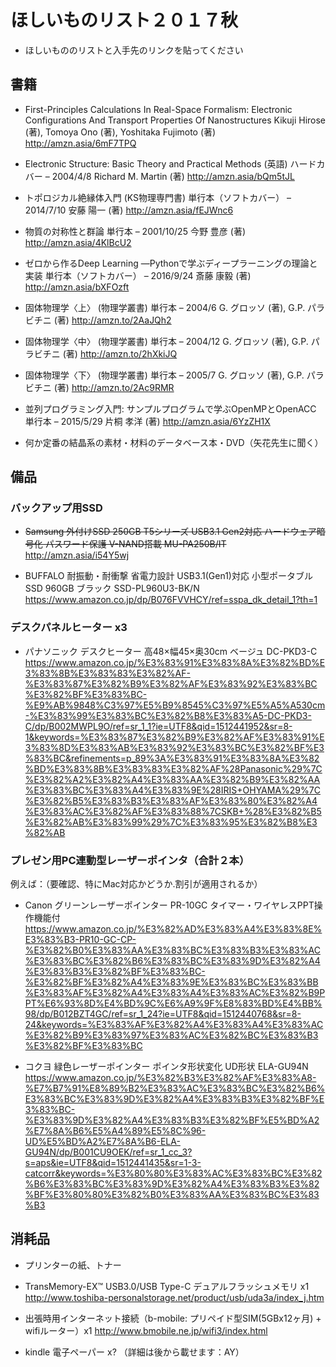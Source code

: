 # ほしいものリスト２０１７秋

- ほしいもののリストと入手先のリンクを貼ってください

## 書籍

- First-Principles Calculations In Real-Space Formalism: Electronic Configurations And Transport Properties Of Nanostructures
Kikuji Hirose  (著),‎ Tomoya Ono (著),‎ Yoshitaka Fujimoto (著)
http://amzn.asia/6mF7TPQ

- Electronic Structure: Basic Theory and Practical Methods (英語) ハードカバー – 2004/4/8
Richard M. Martin  (著)
http://amzn.asia/bQm5tJL

- トポロジカル絶縁体入門 (KS物理専門書) 単行本（ソフトカバー） – 2014/7/10
安藤 陽一 (著)
http://amzn.asia/fEJWnc6

- 物質の対称性と群論 単行本 – 2001/10/25
今野 豊彦  (著)
http://amzn.asia/4KlBcU2

- ゼロから作るDeep Learning ―Pythonで学ぶディープラーニングの理論と実装 単行本（ソフトカバー） – 2016/9/24
斎藤 康毅  (著)
http://amzn.asia/bXFOzft

- 固体物理学〈上〉 (物理学叢書) 単行本 – 2004/6
G. グロッソ (著), G.P. パラビチニ (著)
http://amzn.to/2AaJQh2

- 固体物理学〈中〉 (物理学叢書) 単行本 – 2004/12
G. グロッソ  (著), G.P. パラビチニ  (著)
http://amzn.to/2hXkiJQ

- 固体物理学〈下〉 (物理学叢書) 単行本 – 2005/7
G. グロッソ  (著), G.P. パラビチニ  (著)
http://amzn.to/2Ac9RMR

- 並列プログラミング入門: サンプルプログラムで学ぶOpenMPとOpenACC 単行本 – 2015/5/29
片桐 孝洋  (著)
http://amzn.asia/6YzZH1X

- 何か定番の結晶系の素材・材料のデータベース本・DVD（矢花先生に聞く）


## 備品

### バックアップ用SSD

- ~~Samsung 外付けSSD 250GB T5シリーズ USB3.1 Gen2対応 ハードウェア暗号化 パスワード保護 V-NAND搭載 MU-PA250B/IT~~ 
http://amzn.asia/i54Y5wj

- BUFFALO 耐振動・耐衝撃 省電力設計 USB3.1(Gen1)対応 小型ポータブルSSD 960GB ブラック SSD-PL960U3-BK/N
https://www.amazon.co.jp/dp/B076FVVHCY/ref=sspa_dk_detail_1?th=1

### デスクパネルヒーター x3 

- パナソニック デスクヒーター 高48×幅45×奥30cm ベージュ DC-PKD3-C
https://www.amazon.co.jp/%E3%83%91%E3%83%8A%E3%82%BD%E3%83%8B%E3%83%83%E3%82%AF-%E3%83%87%E3%82%B9%E3%82%AF%E3%83%92%E3%83%BC%E3%82%BF%E3%83%BC-%E9%AB%9848%C3%97%E5%B9%8545%C3%97%E5%A5%A530cm-%E3%83%99%E3%83%BC%E3%82%B8%E3%83%A5-DC-PKD3-C/dp/B002MWPL9O/ref=sr_1_1?ie=UTF8&qid=1512441952&sr=8-1&keywords=%E3%83%87%E3%82%B9%E3%82%AF%E3%83%91%E3%83%8D%E3%83%AB%E3%83%92%E3%83%BC%E3%82%BF%E3%83%BC&refinements=p_89%3A%E3%83%91%E3%83%8A%E3%82%BD%E3%83%8B%E3%83%83%E3%82%AF%28Panasonic%29%7C%E3%82%A2%E3%82%A4%E3%83%AA%E3%82%B9%E3%82%AA%E3%83%BC%E3%83%A4%E3%83%9E%28IRIS+OHYAMA%29%7C%E3%82%B5%E3%83%B3%E3%83%AF%E3%83%80%E3%82%A4%E3%83%AC%E3%82%AF%E3%83%88%7CSKB+%28%E3%82%B5%E3%82%AB%E3%83%99%29%7C%E3%83%95%E3%82%B8%E3%82%AB

### プレゼン用PC連動型レーザーポインタ（合計２本）
例えば：（要確認、特にMac対応かどうか.割引が適用されるか）

- Canon グリーンレーザーポインター PR-10GC タイマー・ワイヤレスPPT操作機能付 
https://www.amazon.co.jp/%E3%82%AD%E3%83%A4%E3%83%8E%E3%83%B3-PR10-GC-CP-%E3%82%B0%E3%83%AA%E3%83%BC%E3%83%B3%E3%83%AC%E3%83%BC%E3%82%B6%E3%83%BC%E3%83%9D%E3%82%A4%E3%83%B3%E3%82%BF%E3%83%BC-%E3%82%BF%E3%82%A4%E3%83%9E%E3%83%BC%E3%83%BB%E3%83%AF%E3%82%A4%E3%83%A4%E3%83%AC%E3%82%B9PPT%E6%93%8D%E4%BD%9C%E6%A9%9F%E8%83%BD%E4%BB%98/dp/B012BZT4GC/ref=sr_1_24?ie=UTF8&qid=1512440768&sr=8-24&keywords=%E3%83%AF%E3%82%A4%E3%83%A4%E3%83%AC%E3%82%B9%E3%83%97%E3%83%AC%E3%82%BC%E3%83%B3%E3%82%BF%E3%83%BC

- コクヨ 緑色レーザーポインター ポインタ形状変化 UD形状 ELA-GU94N
https://www.amazon.co.jp/%E3%82%B3%E3%82%AF%E3%83%A8-%E7%B7%91%E8%89%B2%E3%83%AC%E3%83%BC%E3%82%B6%E3%83%BC%E3%83%9D%E3%82%A4%E3%83%B3%E3%82%BF%E3%83%BC-%E3%83%9D%E3%82%A4%E3%83%B3%E3%82%BF%E5%BD%A2%E7%8A%B6%E5%A4%89%E5%8C%96-UD%E5%BD%A2%E7%8A%B6-ELA-GU94N/dp/B001CU9OEK/ref=sr_1_cc_3?s=aps&ie=UTF8&qid=1512441435&sr=1-3-catcorr&keywords=%E3%80%80%E3%83%AC%E3%83%BC%E3%82%B6%E3%83%BC%E3%83%9D%E3%82%A4%E3%83%B3%E3%82%BF%E3%80%80%E3%82%B0%E3%83%AA%E3%83%BC%E3%83%B3


## 消耗品
-  プリンターの紙、トナー　

-  TransMemory-EX™ USB3.0/USB Type-C デュアルフラッシュメモリ x1  
http://www.toshiba-personalstorage.net/product/usb/uda3a/index_j.htm

-  出張時用インターネット接続（b-mobile: プリペイド型SIM(5GBx12ヶ月) + wifiルーター）x1
http://www.bmobile.ne.jp/wifi3/index.html

-  kindle 電子ペーパー x? （詳細は後から載せます：AY）

